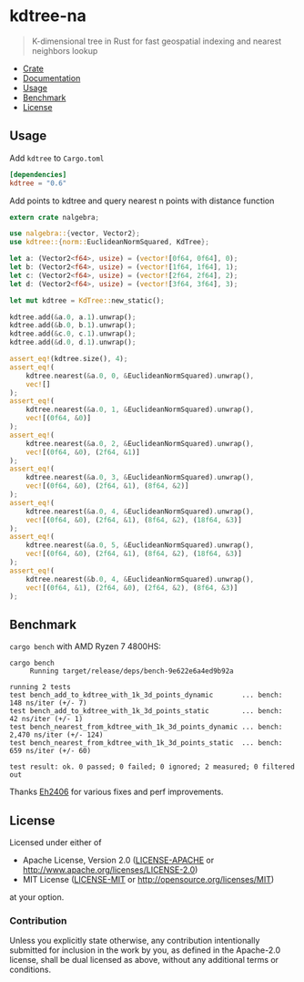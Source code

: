 # kdtree-na
> K-dimensional tree in Rust for fast geospatial indexing and nearest neighbors lookup

* [Crate](https://crates.io/crates/kdtree)
* [Documentation](https://docs.rs/kdtree)
* [Usage](#usage)
* [Benchmark](#benchmark)
* [License](#license)

## Usage
Add `kdtree` to `Cargo.toml`
```toml
[dependencies]
kdtree = "0.6"
```

Add points to kdtree and query nearest n points with distance function
```rust
extern crate nalgebra;

use nalgebra::{vector, Vector2};
use kdtree::{norm::EuclideanNormSquared, KdTree};

let a: (Vector2<f64>, usize) = (vector![0f64, 0f64], 0);
let b: (Vector2<f64>, usize) = (vector![1f64, 1f64], 1);
let c: (Vector2<f64>, usize) = (vector![2f64, 2f64], 2);
let d: (Vector2<f64>, usize) = (vector![3f64, 3f64], 3);

let mut kdtree = KdTree::new_static();

kdtree.add(&a.0, a.1).unwrap();
kdtree.add(&b.0, b.1).unwrap();
kdtree.add(&c.0, c.1).unwrap();
kdtree.add(&d.0, d.1).unwrap();

assert_eq!(kdtree.size(), 4);
assert_eq!(
    kdtree.nearest(&a.0, 0, &EuclideanNormSquared).unwrap(),
    vec![]
);
assert_eq!(
    kdtree.nearest(&a.0, 1, &EuclideanNormSquared).unwrap(),
    vec![(0f64, &0)]
);
assert_eq!(
    kdtree.nearest(&a.0, 2, &EuclideanNormSquared).unwrap(),
    vec![(0f64, &0), (2f64, &1)]
);
assert_eq!(
    kdtree.nearest(&a.0, 3, &EuclideanNormSquared).unwrap(),
    vec![(0f64, &0), (2f64, &1), (8f64, &2)]
);
assert_eq!(
    kdtree.nearest(&a.0, 4, &EuclideanNormSquared).unwrap(),
    vec![(0f64, &0), (2f64, &1), (8f64, &2), (18f64, &3)]
);
assert_eq!(
    kdtree.nearest(&a.0, 5, &EuclideanNormSquared).unwrap(),
    vec![(0f64, &0), (2f64, &1), (8f64, &2), (18f64, &3)]
);
assert_eq!(
    kdtree.nearest(&b.0, 4, &EuclideanNormSquared).unwrap(),
    vec![(0f64, &1), (2f64, &0), (2f64, &2), (8f64, &3)]
);
```

## Benchmark
`cargo bench` with AMD Ryzen 7 4800HS:
```
cargo bench
     Running target/release/deps/bench-9e622e6a4ed9b92a

running 2 tests
test bench_add_to_kdtree_with_1k_3d_points_dynamic       ... bench:         148 ns/iter (+/- 7)
test bench_add_to_kdtree_with_1k_3d_points_static        ... bench:          42 ns/iter (+/- 1)
test bench_nearest_from_kdtree_with_1k_3d_points_dynamic ... bench:       2,470 ns/iter (+/- 124)
test bench_nearest_from_kdtree_with_1k_3d_points_static  ... bench:         659 ns/iter (+/- 60)

test result: ok. 0 passed; 0 failed; 0 ignored; 2 measured; 0 filtered out
```
Thanks [Eh2406](https://github.com/Eh2406) for various fixes and perf improvements.

## License

Licensed under either of

 * Apache License, Version 2.0 ([LICENSE-APACHE](LICENSE-APACHE) or http://www.apache.org/licenses/LICENSE-2.0)
 * MIT License ([LICENSE-MIT](LICENSE-MIT) or http://opensource.org/licenses/MIT)

at your option.

### Contribution

Unless you explicitly state otherwise, any contribution intentionally submitted
for inclusion in the work by you, as defined in the Apache-2.0 license, shall be dual licensed as above, without any
additional terms or conditions.
